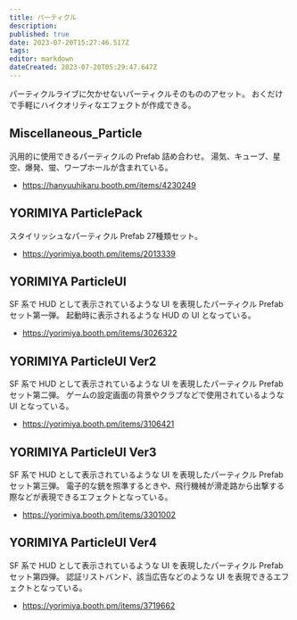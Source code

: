 ```yaml
---
title: パーティクル
description: 
published: true
date: 2023-07-20T15:27:46.517Z
tags: 
editor: markdown
dateCreated: 2023-07-20T05:29:47.647Z
---
```


パーティクルライブに欠かせないパーティクルそのもののアセット。
おくだけで手軽にハイクオリティなエフェクトが作成できる。


## Miscellaneous_Particle

汎用的に使用できるパーティクルの Prefab 詰め合わせ。
湯気、キューブ、星空、爆発、蛍、ワープホールが含まれている。


* https://hanyuuhikaru.booth.pm/items/4230249


## YORIMIYA ParticlePack

スタイリッシュなパーティクル Prefab 27種類セット。

* https://yorimiya.booth.pm/items/2013339

## YORIMIYA ParticleUI

SF 系で HUD として表示されているような UI を表現したパーティクル Prefab セット第一弾。
起動時に表示されるような HUD の UI となっている。


* https://yorimiya.booth.pm/items/3026322


## YORIMIYA ParticleUI Ver2
SF 系で HUD として表示されているような UI を表現したパーティクル Prefab セット第二弾。
ゲームの設定画面の背景やクラブなどで使用されているような UI となっている。

* https://yorimiya.booth.pm/items/3106421


## YORIMIYA ParticleUI Ver3

SF 系で HUD として表示されているような UI を表現したパーティクル Prefab セット第三弾。
電子的な銃を照準するときや、飛行機械が滑走路から出撃する際などが表現できるエフェクトとなっている。

* https://yorimiya.booth.pm/items/3301002

## YORIMIYA ParticleUI Ver4

SF 系で HUD として表示されているような UI を表現したパーティクル Prefab セット第四弾。
認証リストバンド、該当広告などのような UI を表現できるエフェクトとなっている。

* https://yorimiya.booth.pm/items/3719662